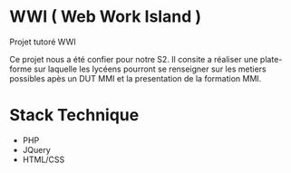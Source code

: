 # WWI ( Web Work Island )
Projet tutoré WWI

Ce projet nous a été confier pour notre S2.
Il consite a réaliser une plate-forme sur laquelle les lycéens pourront se renseigner sur les metiers possibles apès un DUT MMI et la presentation de la formation MMI.

# Stack Technique 
- PHP
- JQuery
- HTML/CSS
